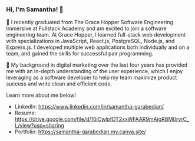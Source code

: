 ### Hi, I'm Samantha! 👋

🌱 I recently graduated from The Grace Hopper Software Engineering Immersive at Fullstack Academy and am excited to join a software engineering team. At Grace Hopper, I learned full-stack web development with specializations in JavaScript, React.js, PostgreSQL, Node.js, and Express.js. I developed multiple web applications both individually and on a team, and gained the skills for successful pair programming. 

🌸 My background in digital marketing over the last four years has provided me with an in-depth understanding of the user experience, which I enjoy leveraging as a software developer to help my team maximize product success and write clean and efficient code.

Learn more about me below! 

- LinkedIn: https://www.linkedin.com/in/samantha-garabedian/
- Resume: https://drive.google.com/file/d/10iCwlpfDT2xxWFAAR9mAigRBM0rvrC_L/view?usp=sharing
- Portfolio: https://samantha-garabedian.my.canva.site/
